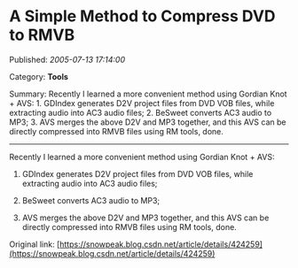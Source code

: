 # A Simple Method to Compress DVD to RMVB

Published: *2005-07-13 17:14:00*

Category: __Tools__

Summary: Recently I learned a more convenient method using Gordian Knot + AVS: 1. GDIndex generates D2V project files from DVD VOB files, while extracting audio into AC3 audio files; 2. BeSweet converts AC3 audio to MP3; 3. AVS merges the above D2V and MP3 together, and this AVS can be directly compressed into RMVB files using RM tools, done.

---------

Recently I learned a more convenient method using Gordian Knot + AVS:

1. GDIndex generates D2V project files from DVD VOB files, while extracting audio into AC3 audio files;

2. BeSweet converts AC3 audio to MP3;

3. AVS merges the above D2V and MP3 together, and this AVS can be directly compressed into RMVB files using RM tools, done.

Original link: [https://snowpeak.blog.csdn.net/article/details/424259](https://snowpeak.blog.csdn.net/article/details/424259)

